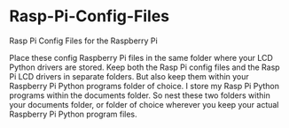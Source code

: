 # Rasp-Pi-Config-Files
Rasp Pi Config Files for the Raspberry Pi

Place these config Raspberry Pi files in the same folder where your LCD Python drivers are stored.
Keep both the Rasp Pi config files and the Rasp Pi LCD drivers in separate folders. But also keep
them within your Raspberry Pi Python programs folder of choice. I store my Rasp Pi Python programs
within the documents folder. So nest these two folders within your documents folder, or folder of
choice wherever you keep your actual Raspberry Pi Python program files.
